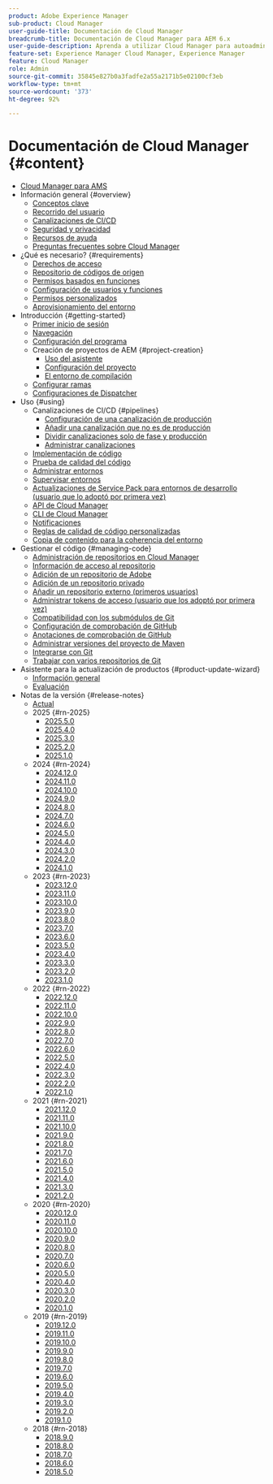 ```yaml
---
product: Adobe Experience Manager
sub-product: Cloud Manager
user-guide-title: Documentación de Cloud Manager
breadcrumb-title: Documentación de Cloud Manager para AEM 6.x
user-guide-description: Aprenda a utilizar Cloud Manager para autoadministrar Adobe Experience Manager para AMS en la nube.
feature-set: Experience Manager Cloud Manager, Experience Manager
feature: Cloud Manager
role: Admin
source-git-commit: 35845e827b0a3fadfe2a55a2171b5e02100cf3eb
workflow-type: tm+mt
source-wordcount: '373'
ht-degree: 92%

---
```



# Documentación de Cloud Manager {#content}

+ [Cloud Manager para AMS](/help/introduction.md)
+ Información general {#overview}
   + [Conceptos clave](/help/overview/key-concepts.md)
   + [Recorrido del usuario](/help/overview/user-journey.md)
   + [Canalizaciones de CI/CD](/help/overview/ci-cd-pipelines.md)
   + [Seguridad y privacidad](/help/overview/security-and-privacy.md)
   + [Recursos de ayuda](/help/overview/help-resources.md)
   + [Preguntas frecuentes sobre Cloud Manager](/help/overview/faqs.md)
+ ¿Qué es necesario? {#requirements}
   + [Derechos de acceso](/help/requirements/access-rights.md)
   + [Repositorio de códigos de origen](/help/requirements/source-code-repository.md)
   + [Permisos basados en funciones](/help/requirements/role-based-permissions.md)
   + [Configuración de usuarios y funciones](/help/requirements/users-and-roles.md)
   + [Permisos personalizados](/help/using/custom-permissions.md)
   + [Aprovisionamiento del entorno](/help/requirements/environment-provisioning.md)
+ Introducción {#getting-started}
   + [Primer inicio de sesión](/help/getting-started/first-time-login.md)
   + [Navegación](/help/getting-started/navigation.md)
   + [Configuración del programa](/help/getting-started/program-setup.md)
   + Creación de proyectos de AEM {#project-creation}
      + [Uso del asistente](/help/getting-started/using-the-wizard.md)
      + [Configuración del proyecto](/help/getting-started/project-setup.md)
      + [El entorno de compilación](/help/getting-started/build-environment.md)
   + [Configurar ramas](/help/getting-started/configuring-branches.md)
   + [Configuraciones de Dispatcher](/help/getting-started/dispatcher-configurations.md)
+ Uso {#using}
   + Canalizaciones de CI/CD {#pipelines}
      + [Configuración de una canalización de producción](/help/using/production-pipelines.md)
      + [Añadir una canalización que no es de producción](/help/using/non-production-pipelines.md)
      + [Dividir canalizaciones solo de fase y producción](/help/using/stage-prod-only.md)
      + [Administrar canalizaciones](/help/using/managing-pipelines.md)
   + [Implementación de código](/help/using/code-deployment.md)
   + [Prueba de calidad del código](/help/using/code-quality-testing.md)
   + [Administrar entornos](/help/using/managing-environments.md)
   + [Supervisar entornos](/help/using/monitoring-environments.md)
   + [Actualizaciones de Service Pack para entornos de desarrollo (usuario que lo adoptó por primera vez)](/help/using/service-packs-environments.md)
   + [API de Cloud Manager](https://developer.adobe.com/experience-cloud/cloud-manager/reference/api/)
   + [CLI de Cloud Manager](https://github.com/adobe/aio-cli-plugin-cloudmanager/blob/main/README.md)
   + [Notificaciones](/help/using/notifications.md)
   + [Reglas de calidad de código personalizadas](/help/using/custom-code-quality-rules.md)
   + [Copia de contenido para la coherencia del entorno](/help/using/content-copy.md)
+ Gestionar el código {#managing-code}
   + [Administración de repositorios en Cloud Manager](/help/managing-code/managing-repositories.md)
   + [Información de acceso al repositorio](/help/managing-code/accessing-repositories.md)
   + [Adición de un repositorio de Adobe](/help/managing-code/adobe-repositories.md)
   + [Adición de un repositorio privado](/help/managing-code/private-repositories.md)
   + [Añadir un repositorio externo (primeros usuarios)](/help/managing-code/external-repositories.md)
   + [Administrar tokens de acceso (usuario que los adoptó por primera vez)](/help/managing-code/manage-access-tokens.md)
   + [Compatibilidad con los submódulos de Git](/help/managing-code/git-submodules.md)
   + [Configuración de comprobación de GitHub](/help/managing-code/github-check-config.md)
   + [Anotaciones de comprobación de GitHub](/help/managing-code/github-annotations.md)
   + [Administrar versiones del proyecto de Maven](/help/managing-code/maven-project-version.md)
   + [Integrarse con Git](/help/managing-code/git-integration.md)
   + [Trabajar con varios repositorios de Git](/help/managing-code/multiple-git-repos.md)
+ Asistente para la actualización de productos {#product-update-wizard}
   + [Información general](/help/product-update-wizard/overview.md)
   + [Evaluación](/help/product-update-wizard/evaluation.md)
+ Notas de la versión {#release-notes}
   + [Actual](/help/release-notes/current.md)
   + 2025 {#rn-2025}
      + [2025.5.0](/help/release-notes/2025/2025-5-0.md)
      + [2025.4.0](/help/release-notes/2025/2025-4-0.md)
      + [2025.3.0](/help/release-notes/2025/2025-3-0.md)
      + [2025.2.0](/help/release-notes/2025/2025-2-0.md)
      + [2025.1.0](/help/release-notes/2025/2025-1-0.md)
   + 2024 {#rn-2024}
      + [2024.12.0](/help/release-notes/2024/2024-12-0.md)
      + [2024.11.0](/help/release-notes/2024/2024-11-0.md)
      + [2024.10.0](/help/release-notes/2024/2024-10-0.md)
      + [2024.9.0](/help/release-notes/2024/2024-9-0.md)
      + [2024.8.0](/help/release-notes/2024/2024-8-0.md)
      + [2024.7.0](/help/release-notes/2024/2024-7-0.md)
      + [2024.6.0](/help/release-notes/2024/2024-6-0.md)
      + [2024.5.0](/help/release-notes/2024/2024-5-0.md)
      + [2024.4.0](/help/release-notes/2024/2024-4-0.md)
      + [2024.3.0](/help/release-notes/2024/2024-3-0.md)
      + [2024.2.0](/help/release-notes/2024/2024-2-0.md)
      + [2024.1.0](/help/release-notes/2024/2024-1-0.md)
   + 2023 {#rn-2023}
      + [2023.12.0](/help/release-notes/2023/2023-12-0.md)
      + [2023.11.0](/help/release-notes/2023/2023-11-0.md)
      + [2023.10.0](/help/release-notes/2023/2023-10-0.md)
      + [2023.9.0](/help/release-notes/2023/2023-9-0.md)
      + [2023.8.0](/help/release-notes/2023/2023-8-0.md)
      + [2023.7.0](/help/release-notes/2023/2023-7-0.md)
      + [2023.6.0](/help/release-notes/2023/2023-6-0.md)
      + [2023.5.0](/help/release-notes/2023/2023-5-0.md)
      + [2023.4.0](/help/release-notes/2023/2023-4-0.md)
      + [2023.3.0](/help/release-notes/2023/2023-3-0.md)
      + [2023.2.0](/help/release-notes/2023/2023-2-0.md)
      + [2023.1.0](/help/release-notes/2023/2023-1-0.md)
   + 2022 {#rn-2022}
      + [2022.12.0](/help/release-notes/2022/2022-12-0.md)
      + [2022.11.0](/help/release-notes/2022/2022-11-0.md)
      + [2022.10.0](/help/release-notes/2022/2022-10-0.md)
      + [2022.9.0](/help/release-notes/2022/2022-9-0.md)
      + [2022.8.0](/help/release-notes/2022/2022-8-0.md)
      + [2022.7.0](/help/release-notes/2022/2022-7-0.md)
      + [2022.6.0](/help/release-notes/2022/2022-6-0.md)
      + [2022.5.0](/help/release-notes/2022/2022-5-0.md)
      + [2022.4.0](/help/release-notes/2022/2022-4-0.md)
      + [2022.3.0](/help/release-notes/2022/2022-3-0.md)
      + [2022.2.0](/help/release-notes/2022/2022-2-0.md)
      + [2022.1.0](/help/release-notes/2022/2022-1-0.md)
   + 2021 {#rn-2021}
      + [2021.12.0](/help/release-notes/2021/2021-12-0.md)
      + [2021.11.0](/help/release-notes/2021/2021-11-0.md)
      + [2021.10.0](/help/release-notes/2021/2021-10-0.md)
      + [2021.9.0](/help/release-notes/2021/2021-9-0.md)
      + [2021.8.0](/help/release-notes/2021/2021-8-0.md)
      + [2021.7.0](/help/release-notes/2021/2021-7-0.md)
      + [2021.6.0](/help/release-notes/2021/2021-6-0.md)
      + [2021.5.0](/help/release-notes/2021/2021-5-0.md)
      + [2021.4.0](/help/release-notes/2021/2021-4-0.md)
      + [2021.3.0](/help/release-notes/2021/2021-3-0.md)
      + [2021.2.0](/help/release-notes/2021/2021-2-0.md)
   + 2020 {#rn-2020}
      + [2020.12.0](/help/release-notes/2020/2020-12-0.md)
      + [2020.11.0](/help/release-notes/2020/2020-11-0.md)
      + [2020.10.0](/help/release-notes/2020/2020-10-0.md)
      + [2020.9.0](/help/release-notes/2020/2020-9-0.md)
      + [2020.8.0](/help/release-notes/2020/2020-8-0.md)
      + [2020.7.0](/help/release-notes/2020/2020-7-0.md)
      + [2020.6.0](/help/release-notes/2020/2020-6-0.md)
      + [2020.5.0](/help/release-notes/2020/2020-5-0.md)
      + [2020.4.0](/help/release-notes/2020/2020-4-0.md)
      + [2020.3.0](/help/release-notes/2020/2020-3-0.md)
      + [2020.2.0](/help/release-notes/2020/2020-2-0.md)
      + [2020.1.0](/help/release-notes/2020/2020-1-0.md)
   + 2019 {#rn-2019}
      + [2019.12.0](/help/release-notes/2019/2019-12-0.md)
      + [2019.11.0](/help/release-notes/2019/2019-11-0.md)
      + [2019.10.0](/help/release-notes/2019/2019-10-0.md)
      + [2019.9.0](/help/release-notes/2019/2019-9-0.md)
      + [2019.8.0](/help/release-notes/2019/2019-8-0.md)
      + [2019.7.0](/help/release-notes/2019/2019-7-0.md)
      + [2019.6.0](/help/release-notes/2019/2019-6-0.md)
      + [2019.5.0](/help/release-notes/2019/2019-5-0.md)
      + [2019.4.0](/help/release-notes/2019/2019-4-0.md)
      + [2019.3.0](/help/release-notes/2019/2019-3-0.md)
      + [2019.2.0](/help/release-notes/2019/2019-2-0.md)
      + [2019.1.0](/help/release-notes/2019/2019-1-0.md)
   + 2018 {#rn-2018}
      + [2018.9.0](/help/release-notes/2018/2018-9-0.md)
      + [2018.8.0](/help/release-notes/2018/2018-8-0.md)
      + [2018.7.0](/help/release-notes/2018/2018-7-0.md)
      + [2018.6.0](/help/release-notes/2018/2018-6-0.md)
      + [2018.5.0](/help/release-notes/2018/2018-5-0.md)
